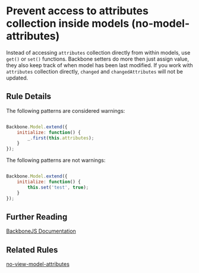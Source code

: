 # Prevent access to attributes collection inside models (no-model-attributes)

Instead of accessing `attributes` collection directly from within models, use `get()` or `set()` functions. Backbone setters do more then just assign value, they also keep track of when model has been last modified. If you work with `attributes` collection directly, `changed` and `changedAttributes` will not be updated.


## Rule Details

The following patterns are considered warnings:

```js

Backbone.Model.extend({
    initialize: function() {
        _.first(this.attributes);
    }
});

```

The following patterns are not warnings:

```js

Backbone.Model.extend({
    initialize: function() {
        this.set('test', true);
    }
});

```

## Further Reading

[BackboneJS Documentation](http://backbonejs.org/#Model-get)

## Related Rules

[no-view-model-attributes](no-view-model-attributes.md)